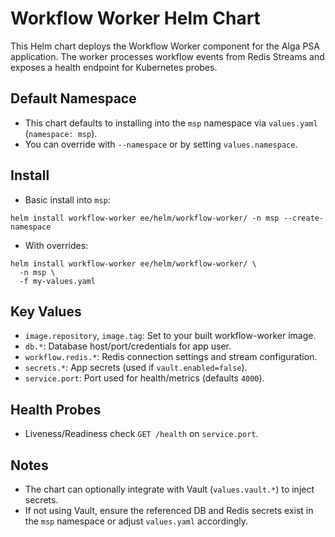 # Workflow Worker Helm Chart

This Helm chart deploys the Workflow Worker component for the Alga PSA application. The worker processes workflow events from Redis Streams and exposes a health endpoint for Kubernetes probes.

## Default Namespace

- This chart defaults to installing into the `msp` namespace via `values.yaml` (`namespace: msp`).
- You can override with `--namespace` or by setting `values.namespace`.

## Install

- Basic install into `msp`:

```
helm install workflow-worker ee/helm/workflow-worker/ -n msp --create-namespace
```

- With overrides:

```
helm install workflow-worker ee/helm/workflow-worker/ \
  -n msp \
  -f my-values.yaml
```

## Key Values

- `image.repository`, `image.tag`: Set to your built workflow-worker image.
- `db.*`: Database host/port/credentials for app user.
- `workflow.redis.*`: Redis connection settings and stream configuration.
- `secrets.*`: App secrets (used if `vault.enabled=false`).
- `service.port`: Port used for health/metrics (defaults `4000`).

## Health Probes

- Liveness/Readiness check `GET /health` on `service.port`.

## Notes

- The chart can optionally integrate with Vault (`values.vault.*`) to inject secrets.
- If not using Vault, ensure the referenced DB and Redis secrets exist in the `msp` namespace or adjust `values.yaml` accordingly.

